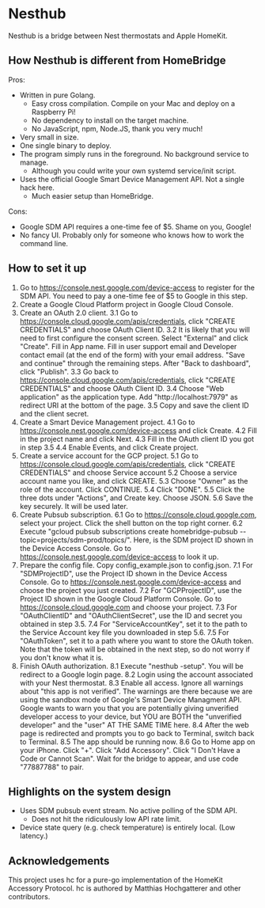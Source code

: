# Nesthub

Nesthub is a bridge between Nest thermostats and Apple HomeKit.

## How Nesthub is different from HomeBridge

Pros: 

+ Written in pure Golang.
    + Easy cross compilation. Compile on your Mac and deploy on a Raspberry Pi!
    + No dependency to install on the target machine.
    + No JavaScript, npm, Node.JS, thank you very much!
+ Very small in size.
+ One single binary to deploy.
+ The program simply runs in the foreground. No background service to manage.
    + Although you could write your own systemd service/init script.
+ Uses the official Google Smart Device Management API. Not a single hack here.
    + Much easier setup than HomeBridge.

Cons: 

- Google SDM API requires a one-time fee of $5. Shame on you, Google!
- No fancy UI. Probably only for someone who knows how to work the command line.

## How to set it up

1. Go to https://console.nest.google.com/device-access to register for the SDM
   API. You need to pay a one-time fee of $5 to Google in this step.
2. Create a Google Cloud Platform project in Google Cloud Console.
3. Create an OAuth 2.0 client.
   3.1 Go to https://console.cloud.google.com/apis/credentials, click "CREATE
       CREDENTIALS" and choose OAuth Client ID.
   3.2 It is likely that you will need to first configure the consent screen.
       Select "External" and click "Create". Fill in App name. Fill in user
       support email and Developer contact email (at the end of the form) with
       your email address. "Save and continue" through the remaining steps.
       After "Back to dashboard", click "Publish".
   3.3 Go back to https://console.cloud.google.com/apis/credentials, click
       "CREATE CREDENTIALS" and choose OAuth Client ID.
   3.4 Choose "Web application" as the application type. Add
       "http://localhost:7979" as redirect URI at the bottom of the page.
   3.5 Copy and save the client ID and the client secret.
4. Create a Smart Device Management project.
   4.1 Go to https://console.nest.google.com/device-access and click Create.
   4.2 Fill in the project name and click Next.
   4.3 Fill in the OAuth client ID you got in step 3.5
   4.4 Enable Events, and click Create project.
5. Create a service account for the GCP project.
   5.1 Go to https://console.cloud.google.com/apis/credentials, click "CREATE
       CREDENTIALS" and choose Service account
   5.2 Choose a service account name you like, and click CREATE.
   5.3 Choose "Owner" as the role of the account. Click CONTINUE.
   5.4 Click "DONE".
   5.5 Click the three dots under "Actions", and Create key. Choose JSON.
   5.6 Save the key securely. It will be used later.
6. Create Pubsub subscription.
   6.1 Go to https://console.cloud.google.com, select your project. Click the
       shell button on the top right corner.
   6.2 Execute "gcloud pubsub subscriptions create homebridge-pubsub
       --topic=projects/sdm-prod/topics/<Project ID>". Here, <Project ID>
       is the SDM project ID shown in the Device Access Console. Go to
       https://console.nest.google.com/device-access to look it up.
7. Prepare the config file. Copy config_example.json to config.json.
   7.1 For "SDMProjectID", use the Project ID shown in the Device Access
       Console. Go to https://console.nest.google.com/device-access and choose
       the project you just created.
   7.2 For "GCPProjectID", use the Project ID shown in the Google Cloud Platform
       Console. Go to https://console.cloud.google.com and choose your project.
   7.3 For "OAuthClientID" and "OAuthClientSecret", use the ID and secret you
       obtained in step 3.5.
   7.4 For "ServiceAccountKey", set it to the path to the Service Account key
       file you downloaded in step 5.6.
   7.5 For "OAuthToken", set it to a path where you want to store the OAuth
       token. Note that the token will be obtained in the next step, so do not
       worry if you don't know what it is.
8. Finish OAuth authorization.
   8.1 Execute "nesthub -setup". You will be redirect to a Google login page.
   8.2 Login using the account associated with your Nest thermostat.
   8.3 Enable all access. Ignore all warnings about "this app is not verified".
       The warnings are there because we are using the sandbox mode of Google's
       Smart Device Managment API. Google wants to warn you that you are
       potentially giving unverified developer access to your device, but YOU
       are BOTH the "unverified developer" and the "user" AT THE SAME TIME here.
   8.4 After the web page is redirected and prompts you to go back to Terminal,
       switch back to Terminal.
   8.5 The app should be running now.
   8.6 Go to Home app on your iPhone. Click "+". Click "Add Accessory". Click
       "I Don't Have a Code or Cannot Scan". Wait for the bridge to appear, and
       use code "77887788" to pair.

## Highlights on the system design

+ Uses SDM pubsub event stream. No active polling of the SDM API.
    + Does not hit the ridiculously low API rate limit.
+ Device state query (e.g. check temperature) is entirely local. (Low latency.)

## Acknowledgements

This project uses hc for a pure-go implementation of the HomeKit Accessory
Protocol. hc is authored by Matthias Hochgatterer and other contributors.


